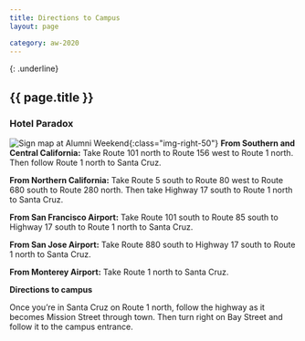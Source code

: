 ```yaml
---
title: Directions to Campus
layout: page

category: aw-2020
---
```

{: .underline}
## {{ page.title }}

### Hotel Paradox
![Sign map at Alumni Weekend](/assets/images/2020/directions.jpg){:class="img-right-50"}
**From Southern and Central California:**
Take Route 101 north to Route 156 west to Route 1 north. Then follow Route 1 north to Santa Cruz.

**From Northern California:**
Take Route 5 south to Route 80 west to Route 680 south to Route 280 north. Then take Highway 17 south to Route 1 north to Santa Cruz.

**From San Francisco Airport:**
Take Route 101 south to Route 85 south to Highway 17 south to Route 1 north to Santa Cruz.

**From San Jose Airport:**
Take Route 880 south to Highway 17 south to Route 1 north to Santa Cruz.

**From Monterey Airport:**
Take Route 1 north to Santa Cruz.

**Directions to campus**

Once you’re in Santa Cruz on Route 1 north, follow the highway as it becomes Mission Street through town. Then turn right on Bay Street and follow it to the campus entrance.


